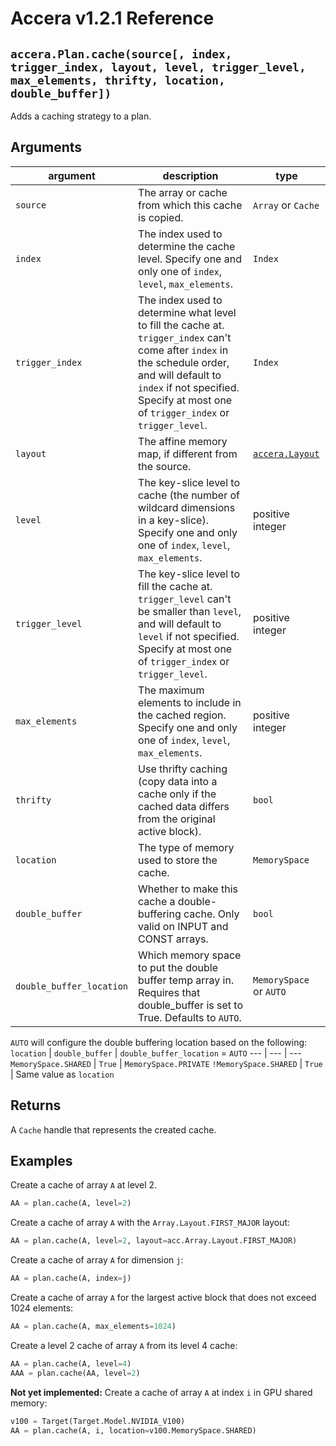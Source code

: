 [//]: # (Project: Accera)
[//]: # (Version: v1.2.1)

# Accera v1.2.1 Reference

## `accera.Plan.cache(source[, index, trigger_index, layout, level, trigger_level, max_elements, thrifty, location, double_buffer])`
Adds a caching strategy to a plan.

## Arguments

argument | description | type
--- | --- | ---
`source` | The array or cache from which this cache is copied. | `Array` or `Cache`
`index` | The index used to determine the cache level. Specify one and only one of `index`, `level`, `max_elements`. | `Index`
`trigger_index` | The index used to determine what level to fill the cache at. `trigger_index` can't come after `index` in the schedule order, and will default to `index` if not specified. Specify at most one of `trigger_index` or `trigger_level`. | `Index`
`layout` | The affine memory map, if different from the source. | [`accera.Layout`](<../Array/Layout.md>)
`level` | The key-slice level to cache (the number of wildcard dimensions in a key-slice). Specify one and only one of `index`, `level`, `max_elements`. | positive integer
`trigger_level` | The key-slice level to fill the cache at. `trigger_level` can't be smaller than `level`, and will default to `level` if not specified. Specify at most one of `trigger_index` or `trigger_level`. | positive integer
`max_elements` | The maximum elements to include in the cached region. Specify one and only one of `index`, `level`, `max_elements`. | positive integer
`thrifty` | Use thrifty caching (copy data into a cache only if the cached data differs from the original active block).  | `bool`
`location` | The type of memory used to store the cache. | `MemorySpace`
`double_buffer` | Whether to make this cache a double-buffering cache. Only valid on INPUT and CONST arrays. | `bool`
`double_buffer_location` | Which memory space to put the double buffer temp array in. Requires that double_buffer is set to True. Defaults to `AUTO`. | `MemorySpace` or `AUTO`


`AUTO` will configure the double buffering location based on the following:
`location` | `double_buffer` | `double_buffer_location` = `AUTO`
--- | --- | ---
`MemorySpace.SHARED` | `True` | `MemorySpace.PRIVATE`
`!MemorySpace.SHARED` | `True` | Same value as `location`

## Returns
A `Cache` handle that represents the created cache.

## Examples

Create a cache of array `A` at level 2.
```python
AA = plan.cache(A, level=2)
```

Create a cache of array `A` with the `Array.Layout.FIRST_MAJOR` layout:
```python
AA = plan.cache(A, level=2, layout=acc.Array.Layout.FIRST_MAJOR)
```

Create a cache of array `A` for dimension `j`:
```python
AA = plan.cache(A, index=j)
```

Create a cache of array `A` for the largest active block that does not exceed 1024 elements:
```python
AA = plan.cache(A, max_elements=1024)
```

Create a level 2 cache of array `A` from its level 4 cache:
```python
AA = plan.cache(A, level=4)
AAA = plan.cache(AA, level=2)
```

__Not yet implemented:__ Create a cache of array `A` at index `i` in GPU shared memory:
```python
v100 = Target(Target.Model.NVIDIA_V100)
AA = plan.cache(A, i, location=v100.MemorySpace.SHARED)
```

<div style="page-break-after: always;"></div>
